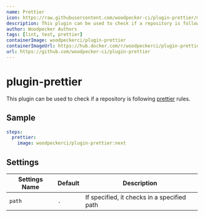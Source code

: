 ```yaml
---
name: Prettier
icon: https://raw.githubusercontent.com/woodpecker-ci/plugin-prettier/main/prettier.png
description: This plugin can be used to check if a repository is following prettier rules.
author: Woodpecker Authors
tags: [lint, test, prettier]
containerImage: woodpeckerci/plugin-prettier
containerImageUrl: https://hub.docker.com/r/woodpeckerci/plugin-prettier
url: https://github.com/woodpecker-ci/plugin-prettier
---
```


# plugin-prettier

This plugin can be used to check if a repository is following [prettier](https://prettier.io/) rules.

## Sample

```yaml
steps:
  prettier:
    image: woodpeckerci/plugin-prettier:next
```

## Settings

| Settings Name | Default | Description                                 |
| ------------- | ------- | ------------------------------------------- |
| `path`        | `.`     | If specified, it checks in a specified path |
